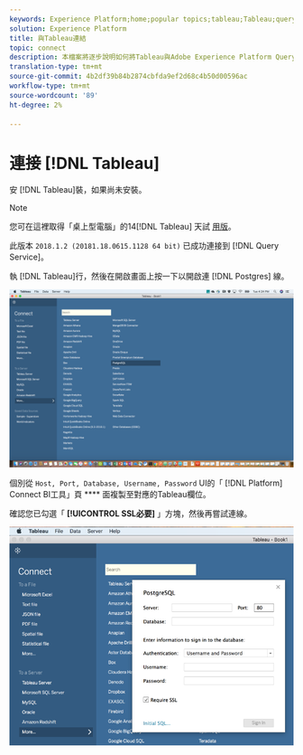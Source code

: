 ```yaml
---
keywords: Experience Platform;home;popular topics;tableau;Tableau;query service;Query service;connect to query service;
solution: Experience Platform
title: 與Tableau連結
topic: connect
description: 本檔案將逐步說明如何將Tableau與Adobe Experience Platform Query Service連接。
translation-type: tm+mt
source-git-commit: 4b2df39b84b2874cbfda9ef2d68c4b50d00596ac
workflow-type: tm+mt
source-wordcount: '89'
ht-degree: 2%

---
```



# 連接 [!DNL Tableau]

安 [!DNL Tableau]裝，如果尚未安裝。

>[!NOTE]
>
>您可在這裡取得「桌上型電腦」的14[!DNL Tableau] 天試 [用版](https://www.tableau.com/products/desktop/download)。
>    
> 此版本 `2018.1.2 (20181.18.0615.1128 64 bit)` 已成功連接到 [!DNL Query Service]。

執 [!DNL Tableau]行，然後在開啟畫面上按一下以開啟連 [!DNL Postgres] 線。

![影像](../images/clients/tableau/open-connection.png)

個別從 `Host, Port, Database, Username, Password` UI的「 [!DNL Platform] Connect BI工具」頁 **** 面複製至對應的Tableau欄位。

確認您已勾選「 **[!UICONTROL SSL必要]** 」方塊，然後再嘗試連線。

![影像](../images/clients/tableau/ssl-required.png)